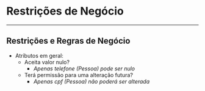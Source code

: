 # Restrições de Negócio

---
## Restrições e Regras de Negócio
- Atributos em geral:
    - Aceita valor nulo?
      - _Apenas telefone (Pessoa) pode ser nulo_
    - Terá permissão para uma alteração futura?
      - _Apenas cpf (Pessoa) não poderá ser alterada_
